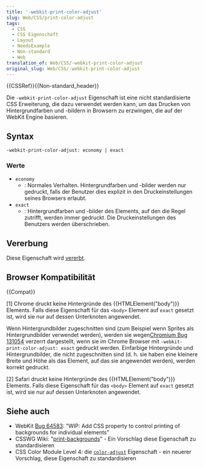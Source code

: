 ```yaml
---
title: '-webkit-print-color-adjust'
slug: Web/CSS/print-color-adjust
tags:
  - CSS
  - CSS Eigenschaft
  - Layout
  - NeedsExample
  - Non-standard
  - Web
translation_of: Web/CSS/-webkit-print-color-adjust
original_slug: Web/CSS/-webkit-print-color-adjust
---
```

{{CSSRef}}{{Non-standard_header}}

Die `-webkit-print-color-adjust` Eigenschaft ist eine nicht standardisierte CSS Erweiterung, die dazu verwendet werden kann, um das Drucken von Hintergrundfarben und -bildern in Browsern zu erzwingen, die auf der WebKit Engine basieren.

## Syntax

    -webkit-print-color-adjust: economy | exact

### Werte

- `economy`
  - : Normales Verhalten. Hintergrundfarben und -bilder werden nur gedruckt, falls der Benutzer dies explizit in den Druckeinstellungen seines Browsers erlaubt.
- `exact`
  - : Hintergrundfarben und -bilder des Elements, auf den die Regel zutrifft, werden immer gedruckt. Die Druckeinstellungen des Benutzers werden überschrieben.

## Vererbung

Diese Eigenschaft wird [vererbt](/de/docs/Web/Guide/CSS/Getting_started/Kaskadierung_und_vererbung).

## Browser Kompatibilität

{{Compat}}

\[1] Chrome druckt keine Hintergründe des {{HTMLElement("body")}} Elements. Falls diese Eigenschaft für das `<body>` Element auf `exact` gesetzt ist, wird sie nur auf dessen Unterknoten angewendet.

Wenn Hintergrundbilder zugeschnitten sind (zum Beispiel wenn Sprites als Hintergrundbilder verwendet werden), werden sie wegen[Chromium Bug 131054](http://code.google.com/p/chromium/issues/detail?id=131054) verzerrt dargestellt, wenn sie im Chrome Browser mit `-webkit-print-color-adjust: exact` gedruckt werden. Einfarbige Hintergründe und Hintergrundbilder, die nicht zugeschnitten sind (d. h. sie haben eine kleinere Breite und Höhe als das Element, auf das sie angewendet werden), werden korrekt gedruckt.

\[2] Safari druckt keine Hintergründe des {{HTMLElement("body")}} Elements. Falls diese Eigenschaft für das `<body>` Element auf `exact` gesetzt ist, wird sie nur auf dessen Unterknoten angewendet.

## Siehe auch

- WebKit [Bug 64583](https://bugs.webkit.org/show_bug.cgi?id=64583): "WIP: Add CSS property to control printing of backgrounds for individual elements"
- CSSWG Wiki: "[print-backgrounds](http://wiki.csswg.org/ideas/print-backgrounds)" - Ein Vorschlag diese Eigenschaft zu standardisieren
- CSS Color Module Level 4: die [`color-adjust`](https://drafts.csswg.org/css-color-4/#color-adjust) Eigenschaft - ein neuerer Vorschlag, diese Eigenschaft zu standardisieren
